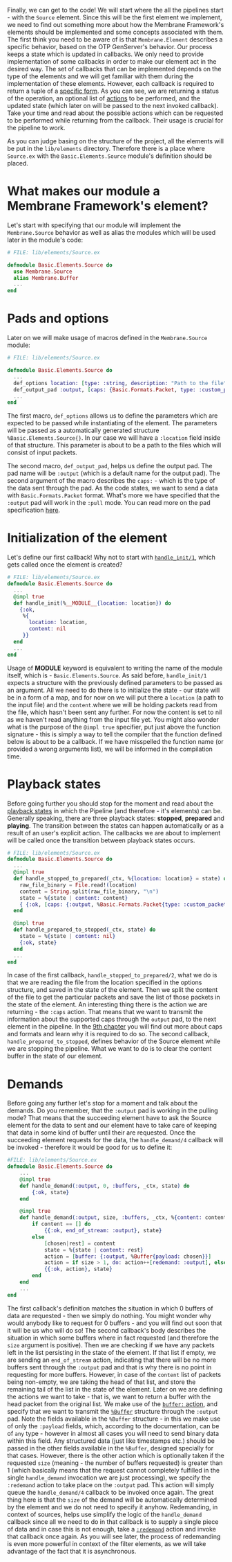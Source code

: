 Finally, we can get to the code! 
We will start where the all the pipelines start - with the `Source` element. 
Since this will be the first element we implement, we need to find out something more about how the Membrane Framework's elements should be implemented and some concepts associated with them.
The first think you need to be aware of is that `Membrane.Element` describes a specific behavior, based on the OTP GenServer's behavior.
Our process keeps a state which is updated in callbacks. 
We only need to provide implementation of some callbacks in order to make our element act in the desired way. 
The set of callbacks that can be implemented depends on the type of the elements and we will get familiar with them during the implementation of these elements.
However, each callback is required to return a tuple of a [specific form](https://hexdocs.pm/membrane_core/Membrane.Pipeline.html#t:callback_return_t/0).
As you can see, we are returning a status of the operation, an optional list of [actions](https://hexdocs.pm/membrane_core/Membrane.Pipeline.Action.html#t:t/0) to be performed, and 
the updated state (which later on will be passed to the next invoked callback).
Take your time and read about the possible actions which can be requested to be performed while returning from the callback. Their usage is crucial for the pipeline to work.

As you can judge basing on the structure of the project, all the elements will be put in the `lib/elements` directory. Therefore there is a place where `Source.ex` with the `Basic.Elements.Source` module's definition should be placed.
# What makes our module a Membrane Framework's element?
Let's start with specifying that our module will implement the `Membrane.Source` behavior as well as alias the modules which will be used later in the module's code:
```Elixir
# FILE: lib/elements/Source.ex

defmodule Basic.Elements.Source do
  use Membrane.Source
  alias Membrane.Buffer
  ...
end

```
# Pads and options
Later on we will make usage of macros defined in the `Membrane.Source` module:
```Elixir
# FILE: lib/elements/Source.ex

defmodule Basic.Elements.Source do
  ...
  def_options location: [type: :string, description: "Path to the file"]
  def_output_pad :output, [caps: {Basic.Formats.Packet, type: :custom_packets}, mode: :pull]
  ...
end

```

The first macro, `def_options` allows us to define the parameters which are expected to be passed while instantiating of the element. The parameters will be passed as a automatically generated structure `%Basic.Elements.Source{}`. In our case we will have a `:location` field inside of that structure. This parameter is about to be a path to the files which will consist of input packets.

The second macro, `def_output_pad`, helps us define the output pad. The pad name will be `:output` (which is a default name for the output pad). The second argument of the macro describes the `caps:` - which is the type of the data sent through the pad. As the code states, we want to send a data with `Basic.Formats.Packet` format.
What's more we have specified that the `:output` pad will work in the `:pull` mode. 
You can read more on the pad specification [here](https://hexdocs.pm/membrane_core/Membrane.Pad.html#t:common_spec_options_t/0).
# Initialization of the element
Let's define our first callback! Why not to start with [`handle_init/1`](https://hexdocs.pm/membrane_core/Membrane.Element.Base.html#c:handle_init/1), which gets called once the element is created?
```Elixir
# FILE: lib/elements/Source.ex
defmodule Basic.Elements.Source do
  ...
  @impl true
  def handle_init(%__MODULE__{location: location}) do
    {:ok,
     %{
       location: location,
       content: nil
     }}
  end
  ...
end
```

Usage of __MODULE__ keyword is equivalent to writing the name of the module itself, which is - `Basic.Elements.Source`.
As said before, `handle_init/1` expects a structure with the previously defined parameters to be passed as an argument.
All we need to do there is to initialize the state - our state will be in a form of a map, and for now on we will put there a `location` (a path to the input file) and the `content`.where we will be holding packets read from the file, which hasn't been sent any further. For now the content is set to nil as we haven't read anything from the input file yet.
You might also wonder what is the purpose of the `@impl true` specifier, put just above the function signature - this is simply a way to tell the compiler that the function defined below is about to be a callback. If we have misspelled the function name (or provided a wrong arguments list), we will be informed in the compilation time.
# Playback states
Before going further you should stop for the moment and read about the [playback states](https://hexdocs.pm/membrane_core/Membrane.Element.Action.html#t:playback_change_t/0) in which the Pipeline (and therefore - it's elements) can be. Generally speaking, there are three playback states: **stopped**, **prepared** and **playing**. The transition between the states can happen automatically or as a result of an user's explicit action.
The callbacks we are about to implement will be called once the transition between playback states occurs.

```Elixir
# FILE: lib/elements/Source.ex
defmodule Basic.Elements.Source do
  ...
  @impl true
  def handle_stopped_to_prepared(_ctx, %{location: location} = state) do
    raw_file_binary = File.read!(location)
    content = String.split(raw_file_binary, "\n")
    state = %{state | content: content}
    { {:ok, [caps: {:output, %Basic.Formats.Packet{type: :custom_packets}}  ] }, state}
  end

  @impl true
  def handle_prepared_to_stopped(_ctx, state) do
    state = %{state | content: nil}
    {:ok, state}
  end
  ...
end

```
In case of the first callback, `handle_stopped_to_prepared/2`, what we do is that we are reading the file from the location specified in the options structure, and saved in the state of the element.
Then we split the content of the file to get the particular packets and save the list of those packets in the state of the element.
An interesting thing there is the action we are returning - the `:caps` action. That means that we want to transmit the information about the supported caps through the `output` pad, to the next element in the pipeline. In the [9th chapter](9_Caps.md) you will find out more about caps and formats and learn why it is required to do so.
The second callback, `handle_prepared_to_stopped`, defines behavior of the Source element while we are stopping the pipeline. What we want to do is to clear the content buffer in the state of our element.
# Demands
Before going any further let's stop for a moment and talk about the demands. Do you remember, that the `:output` pad is working in the pulling mode? That means that the succeeding element have to ask the Source element for the data to sent and our element have to take care of keeping that data in some kind of buffer until their are requested. 
Once the succeeding element requests for the data, the `handle_demand/4` callback will be invoked - therefore it would be good for us to define it:
```Elixir
#FILE: lib/elements/Source.ex
defmodule Basic.Elements.Source do
    ...
    @impl true
    def handle_demand(:output, 0, :buffers, _ctx, state) do
        {:ok, state}
    end

    @impl true
    def handle_demand(:output, size, :buffers, _ctx, %{content: content}=state) do
        if content == [] do
            {{:ok, end_of_stream: :output}, state}
        else
            [chosen|rest] = content
            state = %{state | content: rest}
            action = [buffer: {:output, %Buffer{payload: chosen}}]
            action = if size > 1, do: action++[redemand: :output], else: action
            {{:ok, action}, state}
        end
    end
    ...
end

```

The first callback's definition matches the situation in which 0 buffers of data are requested - then we simply do nothing. You might wonder why would anybody like to request for 0 buffers - and you will find out soon that it will be us who will do so!
The second callback's body describes the situation in which some buffers where in fact requested (and therefore the `size` argument is positive). Then we are checking if we have any packets left in the list persisting in the state of the element. If that list if empty, we are sending an `end_of_stream` action, indicating that there will be no more buffers sent through the `:output` pad and that is why there is no point in requesting for more buffers.
However, in case of the `content` list of packets being non-empty, we are taking the head of that list, and store the remaining tail of the list in the state of the element. Later on we are defining the actions we want to take - that is, we want to return a buffer with the head packet from the original list. We make use of the [`buffer:` action](https://hexdocs.pm/membrane_core/Membrane.Element.Action.html#t:buffer_t/0), and specify that we want to transmit the [`%Buffer`](https://hexdocs.pm/membrane_core/Membrane.Buffer.html#t:t/0) structure through the `:output` pad. Note the fields available in the `%Buffer` structure - in this we make use of only the `:payload` fields, which, according to the documentation, can be of `any` type - however in almost all cases you will need to send binary data within this field. Any structured data (just like timestamps etc.) should be passed in the other fields available in the `%Buffer`, designed specially for that cases.
However, there is the other action which is optionally taken if the requested `size` (meaning - the number of buffers requested) is greater than 1 (which basically means that the request cannot completely fulfilled in the single `handle_demand` invocation we are just processing), we specify the `:redemand` action to take place on the `:output` pad. This action will simply queue the `handle_demand/4` callback to be invoked once again. The great thing here is that the `size` of the demand will be automatically determined by the element and we do not need to specify it anyhow. Redemanding, in context of sources, helps use simplify the logic of the `handle_demand` callback since all we need to do in that callback is to supply a single piece of data and in case this is not enough, take a [`:redemand`](https://hexdocs.pm/membrane_core/Membrane.Element.Action.html#t:redemand_t/0) action and invoke that callback once again. As you will see later, the process of redemanding is even more powerful in context of the filter elements, as we will take advantage of the fact that it is asynchronous. 



